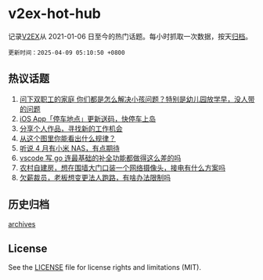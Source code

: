 # v2ex-hot-hub

 记录[V2EX](https://www.v2ex.com/)从 2021-01-06 日至今的热门话题。每小时抓取一次数据，按天[归档](archives)。

`更新时间：2025-04-09 05:10:50 +0800`

## 热议话题

1. [问下双职工的家庭 你们都是怎么解决小孩问题？特别是幼儿园放学早，没人带的问题](https://www.v2ex.com/t/1123957)
1. [iOS App「停车地点」更新送码，快停车上岛](https://www.v2ex.com/t/1123854)
1. [分享个人作品，寻找新的工作机会](https://www.v2ex.com/t/1123850)
1. [从这个图里你能看出什么规律？](https://www.v2ex.com/t/1123869)
1. [听说 4 月有小米 NAS，有点期待](https://www.v2ex.com/t/1123853)
1. [vscode 写 go 连最基础的补全功能都做得这么差的吗](https://www.v2ex.com/t/1123995)
1. [农村自建房，想在围墙大门口装一个网络摄像头，接电有什么方案吗](https://www.v2ex.com/t/1123903)
1. [欠薪裁员，老板想变更法人跑路，有啥办法限制吗](https://www.v2ex.com/t/1123886)

## 历史归档

[archives](archives)

## License

See the [LICENSE](LICENSE) file for license rights and limitations (MIT).
